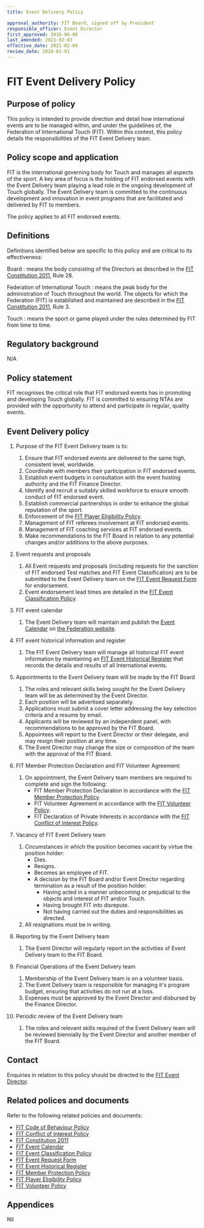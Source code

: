 ```yaml
---
title: Event Delivery Policy

approval_authority: FIT Board, signed off by President
responsible_officer: Event Director
first_approved: 2016-06-06
last_amended: 2021-02-03
effective_date: 2021-02-04
review_date: 2024-01-01
---
```


# FIT Event Delivery Policy

## Purpose of policy

This policy is intended to provide direction and detail how international events are to be managed
within, and under the guidelines of, the Federation of International Touch (FIT). Within this
context, this policy details the responsibilities of the FIT Event Delivery team.

## Policy scope and application

FIT is the international governing body for Touch and manages all aspects of the sport. A key area
of focus is the holding of FIT endorsed events with the Event Delivery team playing a lead role in
the ongoing development of Touch globally. The Event Delivery team is committed to the continuous
development and innovation in event programs that are facilitated and delivered by FIT to members.

The policy applies to all FIT endorsed events.

## Definitions

Definitions identified below are specific to this policy and are critical to its effectiveness:

Board
:   means the body consisting of the Directors as described in the [FIT Constitution 2011], Rule 28.

Federation of International Touch
:   means the peak body for the administration of Touch throughout the world. The objects for which
    the Federation (FIT) is established and maintained are described in the [FIT Constitution
    2011], Rule 3.

Touch
:   means the sport or game played under the rules determined by FIT from time to time.

## Regulatory background

N/A

## Policy statement

FIT recognises the critical role that FIT endorsed events has in promoting and developing Touch globally. FIT is committed to ensuring NTAs are provided with the opportunity to attend and participate in regular, quality events.

## Event Delivery policy

1.  Purpose of the FIT Event Delivery team is to:
    1.  Ensure that FIT endorsed events are delivered to the same high, consistent level, worldwide.
    2.  Coordinate with members their participation in FIT endorsed events.
    3.  Establish event budgets in consultation with the event hosting authority and the FIT Finance Director.
    4.  Identify and recruit a suitably skilled workforce to ensure smooth conduct of FIT endorsed event.
    5.  Establish commercial partnerships in order to enhance the global reputation of the sport.
    6.  Enforcement of the [FIT Player Eligibility Policy].
    7.  Management of FIT referees involvement at FIT endorsed events.
    8.  Management of FIT coaching services at FIT endorsed events.
    9.  Make recommendations to the FIT Board in relation to any potential changes and/or additions to the above purposes.

2.  Event requests and proposals
    1.  All Event requests and proposals (including requests for the sanction of FIT endorsed Test matches and FIT Event Classification) are to be submitted to the Event Delivery team on the [FIT Event Request Form] for endorsement.
    2.  Event endorsement lead times are detailed in the [FIT Event Classification Policy].

3.  FIT event calendar
    1.  The Event Delivery team will maintain and publish the [Event Calendar] on [the Federation website].

4.  FIT event historical information and register
    1.  The FIT Event Delivery team will manage all historical FIT event information by maintaining an [FIT Event Historical Register] that records the details and results of all International events.

5.  Appointments to the Event Delivery team will be made by the FIT Board
    1.  The roles and relevant skills being sought for the Event Delivery team will be as determined by the Event Director.
    2.  Each position will be advertised separately.
    3.  Applications must submit a cover letter addressing the key selection criteria and a resume by email.
    4.  Applicants will be reviewed by an independent panel, with recommendations to be approved by the FIT Board.
    5.  Appointees will report to the Event Director or their delegate, and may resign their position at any time.
    6.  The Event Director may change the size or composition of the team with the approval of the FIT Board.

6.  FIT Member Protection Declaration and FIT Volunteer Agreement:
    1.  On appointment, the Event Delivery team members are required to complete and sign the following:
        -   FIT Member Protection Declaration in accordance with the [FIT Member Protection Policy].
        -   FIT Volunteer Agreement in accordance with the [FIT Volunteer Policy].
        -   FIT Declaration of Private Interests in accordance with the [FIT Conflict of Interest Policy].

7.  Vacancy of FIT Event Delivery team
    1.  Circumstances in which the position becomes vacant by virtue the position holder:
        -   Dies.
        -   Resigns.
        -   Becomes an employee of FIT.
        -   A decision by the FIT Board and/or Event Director regarding termination as a result of the position holder:
            -   Having acted in a manner unbecoming or prejudicial to the objects and interest of
                FIT and/or Touch.
            -   Having brought FIT into disrepute.
            -   Not having carried out the duties and responsibilities as directed.
    2.  All resignations must be in writing.

8. Reporting by the Event Delivery team
    1.  The Event Director will regularly report on the activities of Event Delivery team to the FIT Board.

9. Financial Operations of the Event Delivery team
    1.  Membership of the Event Delivery team is on a volunteer basis.
    2.  The Event Delivery team is responsible for managing it's program budget, ensuring that activities do not run at a loss.
    3.  Expenses must be approved by the Event Director and disbursed by the Finance Director.

10. Periodic review of the Event Delivery team
    1.  The roles and relevant skills required of the Event Delivery team will be reviewed biennially by the Event Director and another member of the FIT Board.

## Contact

Enquiries in relation to this policy should be directed to the [FIT Event Director].

## Related polices and documents

Refer to the following related policies and documents:

-   [FIT Code of Behaviour Policy]
-   [FIT Conflict of Interest Policy]
-   [FIT Constitution 2011]
-   [FIT Event Calendar][Event Calendar]
-   [FIT Event Classification Policy]
-   [FIT Event Request Form]
-   [FIT Event Historical Register]
-   [FIT Member Protection Policy]
-   [FIT Player Eligibility Policy]
-   [FIT Volunteer Policy]

## Appendices

Nil


[Event Calendar]: https://www.internationaltouch.org/events/upcoming/

[FIT Event Director]: mailto:events@internationaltouch.org
[FIT Event Request Form]: http://www.internationaltouch.org/events/request-form/
[FIT Event Historical Register]: https://www.internationaltouch.org/events/

[FIT Code of Behaviour Policy]: /policy/code-of-behaviour/
[FIT Conflict of Interest Policy]: /policy/conflict-of-interest/
[FIT Constitution 2011]: https://www.internationaltouch.org/constitution/
[FIT Event Classification Policy]: /policy/event-classification/
[FIT Member Protection Policy]: /policy/member-protection/
[FIT Sport Development Director]: mailto:sportdevelopment@internationaltouch.org
[FIT Volunteer Policy]: /policy/volunteer/
[FIT Player Eligibility Policy]: /policy/player-eligibility/
[the Federation website]: https://www.internationaltouch.org/
